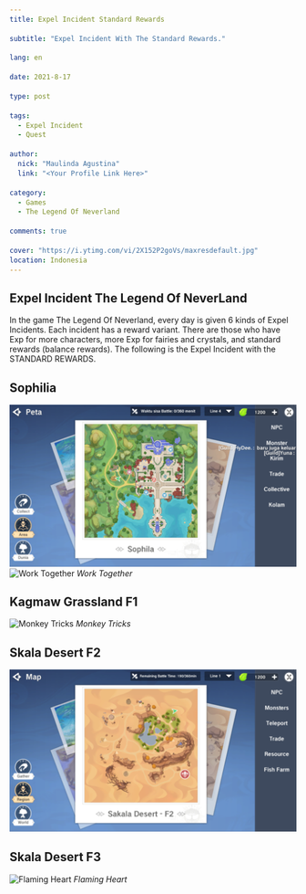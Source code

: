 ```yaml
---
title: Expel Incident Standard Rewards

subtitle: "Expel Incident With The Standard Rewards."

lang: en

date: 2021-8-17

type: post

tags:
  - Expel Incident
  - Quest

author:
  nick: "Maulinda Agustina"
  link: "<Your Profile Link Here>"

category:
  - Games
  - The Legend Of Neverland

comments: true

cover: "https://i.ytimg.com/vi/2X152P2goVs/maxresdefault.jpg"
location: Indonesia
---
```


## Expel Incident The Legend Of NeverLand
In the game The Legend Of Neverland, every day is given 6 kinds of Expel Incidents. Each incident has a reward variant. There are those who have Exp for more characters, more Exp for fairies and crystals, and standard rewards (balance rewards). The following is the Expel Incident with the STANDARD REWARDS.


## Sophilia
![](Standard%20Rewards/Sophilia.png)
  ![Work Together](https://user-images.githubusercontent.com/12471057/131433396-702bbcc8-1c0b-43d8-a688-caff61d8d8b2.png)
  *Work Together*
  
  ## Kagmaw Grassland F1
  ![Monkey Tricks](https://user-images.githubusercontent.com/12471057/131432947-509bdb14-e643-4859-965f-b634ea8f8805.png)
  *Monkey Tricks*

## Skala Desert F2
![](Standard%20Rewards/Skala%20Desert%20F2.png)
  
  ## Skala Desert F3
  ![Flaming Heart](https://user-images.githubusercontent.com/12471057/131433100-70aa2477-fc05-4e1d-be15-b63ac72b8841.png)
  *Flaming Heart*

